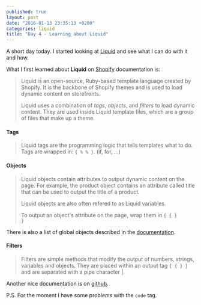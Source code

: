 ```yaml
---
published: true
layout: post
date: "2016-01-13 23:35:13 +0200"
categories: liquid
title: "Day 4 - Learning about Liquid"
---
```


A short day today. I started looking at [Liquid](https://github.com/Shopify/liquid) and see what I can do with it and how.

What I first learned about **Liquid** on [Shopify](https://docs.shopify.com/themes/liquid-documentation/basics) documentation is:

>Liquid is an open-source, Ruby-based template language created by Shopify. It is the backbone of Shopify themes and is used to load dynamic content on storefronts.
>
>Liquid uses a combination of _tags_, _objects_, and _filters_ to load dynamic content. They are used inside Liquid template files, which are a group of files that make up a theme.

#### Tags

>Liquid tags are the programming logic that tells templates what to do. Tags are wrapped in: <code>{ % % }</code>. (if, for, ...)

#### Objects

>Liquid objects contain attributes to output dynamic content on the page. For example, the product object contains an attribute called title that can be used to output the title of a product.
>
>Liquid objects are also often refered to as Liquid variables.
>
>To output an object's attribute on the page, wrap them in <code>{ { } }</code>

There is also a list of global objects described in the [documentation](https://docs.shopify.com/themes/liquid-documentation/objects).

#### Filters

>Filters are simple methods that modify the output of numbers, strings, variables and objects. They are placed within an output tag <code>{ { } }</code> and are separated with a pipe character |.

Another nice documentation is on [github](https://github.com/Shopify/liquid/wiki/Liquid-for-Designers).

P.S. For the moment I have some problems with the `code` tag.
